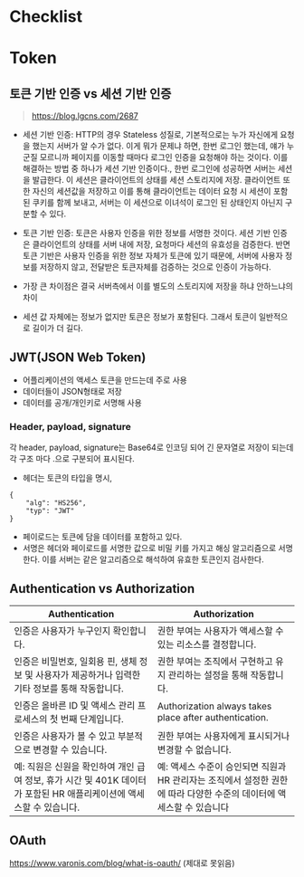 # Checklist

# Token
## 토큰 기반 인증 vs 세션 기반 인증
>https://blog.lgcns.com/2687
- 세션 기반 인증: HTTP의 경우 Stateless 성질로, 기본적으로는 누가 자신에게 요청을 했는지 서버가 알 수가 없다. 이게 뭐가 문제냐 하면, 한번 로그인 했는데, 얘가 누군질 모르니까 페이지를 이동할 때마다 로그인 인증을 요청해야 하는 것이다. 이를 해결하는 방법 중 하나가 세션 기반 인증이다., 한번 로그인에 성공하면 서버는 세션을 발급한다. 이 세션은 클라이언트의 상태를 세션 스토리지에 저장. 클라이언트 또한 자신의 세션값을 저장하고 이를 통해 클라이언트는 데이터 요청 시 세션이 포함된 쿠키를 함께 보내고, 서버는 이 세션으로 이녀석이 로그인 된 상태인지 아닌지 구분할 수 있다.

- 토큰 기반 인증: 토큰은 사용자 인증을 위한 정보를 서명한 것이다. 세션 기반 인증은 클라이언트의 상태를 서버 내에 저장, 요청마다 세션의 유효성을 검증한다. 반면 토큰 기반은 사용자 인증을 위한 정보 자체가 토큰에 있기 때문에, 서버에 사용자 정보를 저장하지 않고, 전달받은 토큰자체를 검증하는 것으로 인증이 가능하다.

- 가장 큰 차이점은 결국 서버측에서 이를 별도의 스토리지에 저장을 하냐 안하느냐의 차이
- 세션 값 자체에는 정보가 없지만 토큰은 정보가 포함된다. 그래서 토큰이 일반적으로 길이가 더 길다.

## JWT(JSON Web Token)
- 어플리케이션의 액세스 토큰을 만드는데 주로 사용
- 데이터들이 JSON형태로 저장
- 데이터를 공개/개인키로 서명해 사용
### Header, payload, signature
각 header, payload, signature는 Base64로 인코딩 되어 긴 문자열로 저장이 되는데 각 구조 마다 .으로 구분되어 표시된다.

- 헤더는 토큰의 타입을 명시, 
```
{
    "alg": "HS256",
    "typ": "JWT"
}
```

- 페이로드는 토큰에 담을 데이터를 포함하고 있다.
- 서명은 헤더와 페이로드를 서명한 값으로 비밀 키를 가지고 해싱 알고리즘으로 서명한다. 이를 서버는 같은 알고리즘으로 해석하여 유효한 토큰인지 검사한다.

## Authentication vs Authorization
|Authentication|Authorization|
|-|-|
|인증은 사용자가 누구인지 확인합니다.|권한 부여는 사용자가 액세스할 수 있는 리소스를 결정합니다.|
|인증은 비밀번호, 일회용 핀, 생체 정보 및 사용자가 제공하거나 입력한 기타 정보를 통해 작동합니다.|권한 부여는 조직에서 구현하고 유지 관리하는 설정을 통해 작동합니다.|
|인증은 올바른 ID 및 액세스 관리 프로세스의 첫 번째 단계입니다.|Authorization always takes place after authentication.|
|인증은 사용자가 볼 수 있고 부분적으로 변경할 수 있습니다.|권한 부여는 사용자에게 표시되거나 변경할 수 없습니다.|
|예: 직원은 신원을 확인하여 개인 급여 정보, 휴가 시간 및 401K 데이터가 포함된 HR 애플리케이션에 액세스할 수 있습니다.|예: 액세스 수준이 승인되면 직원과 HR 관리자는 조직에서 설정한 권한에 따라 다양한 수준의 데이터에 액세스할 수 있습니다|

## OAuth
https://www.varonis.com/blog/what-is-oauth/ (제대로 못읽음)